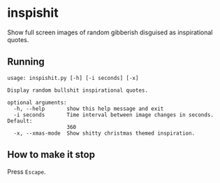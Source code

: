 # inspishit
Show full screen images of random gibberish disguised as inspirational quotes.

## Running
```
usage: inspishit.py [-h] [-i seconds] [-x]

Display random bullshit inspirational quotes.

optional arguments:
  -h, --help       show this help message and exit
  -i seconds       Time interval between image changes in seconds. Default:
                   360
  -x, --xmas-mode  Show shitty christmas themed inspiration.
```
## How to make it stop
Press `Escape`.